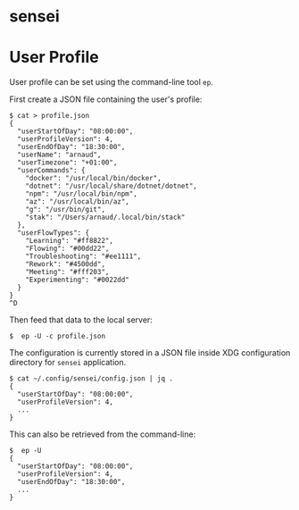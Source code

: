 # sensei

# User Profile

User profile can be set using the command-line tool `ep`.

First create a JSON file containing the user's profile:

```
$ cat > profile.json
{
  "userStartOfDay": "08:00:00",
  "userProfileVersion": 4,
  "userEndOfDay": "18:30:00",
  "userName": "arnaud",
  "userTimezone": "+01:00",
  "userCommands": {
    "docker": "/usr/local/bin/docker",
    "dotnet": "/usr/local/share/dotnet/dotnet",
    "npm": "/usr/local/bin/npm",
    "az": "/usr/local/bin/az",
    "g": "/usr/bin/git",
    "stak": "/Users/arnaud/.local/bin/stack"
  },
  "userFlowTypes": {
    "Learning": "#ff8822",
    "Flowing": "#00dd22",
    "Troubleshooting": "#ee1111",
    "Rework": "#4500dd",
    "Meeting": "#fff203",
    "Experimenting": "#0022dd"
  }
}
^D
```

Then feed that data to the local server:

```
$  ep -U -c profile.json
```

The configuration is currently stored in a JSON file inside XDG configuration directory for `sensei` application.

```
$ cat ~/.config/sensei/config.json | jq .
{
  "userStartOfDay": "08:00:00",
  "userProfileVersion": 4,
  ...
}
```

This can also be retrieved from the command-line:

```
$  ep -U
{
  "userStartOfDay": "08:00:00",
  "userProfileVersion": 4,
  "userEndOfDay": "18:30:00",
  ...
}
```
